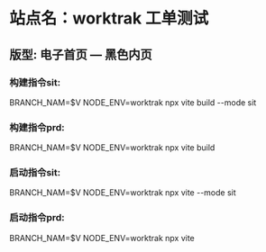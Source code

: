 # 站点名：worktrak 工单测试

## 版型: 电子首页 — 黑色内页

### 构建指令sit:
BRANCH_NAM=$V NODE_ENV=worktrak npx vite build --mode sit

### 构建指令prd:
BRANCH_NAM=$V NODE_ENV=worktrak npx vite build

### 启动指令sit:
BRANCH_NAM=$V NODE_ENV=worktrak npx vite --mode sit

### 启动指令prd:
BRANCH_NAM=$V NODE_ENV=worktrak npx vite